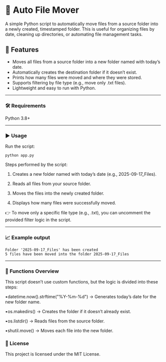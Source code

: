 # 📂 Auto File Mover

A simple Python script to automatically move files from a source folder into a newly created, timestamped folder. This is useful for organizing files by date, cleaning up directories, or automating file management tasks.

## 🚀 Features

- Moves all files from a source folder into a new folder named with today’s date.
- Automatically creates the destination folder if it doesn’t exist.
- Prints how many files were moved and where they were stored.
- Supports filtering by file type (e.g., move only .txt files).
- Lightweight and easy to run with Python.
__________________________________________________________________________________________________________________________________________________________________________________
### 🛠️ Requirements

Python 3.8+
__________________________________________________________________________________________________________________________________________________________________________________
### ▶️ Usage

Run the script:

    python app.py

Steps performed by the script:

1. Creates a new folder named with today’s date (e.g., 2025-09-17_Files).

2. Reads all files from your source folder.

3. Moves the files into the newly created folder.

4. Displays how many files were successfully moved.

👉 To move only a specific file type (e.g., .txt), you can uncomment the provided filter logic in the script.
__________________________________________________________________________________________________________________________________________________________________________________
### 📈 Example output
    Folder '2025-09-17_Files' has been created
    5 files have been moved into the folder 2025-09-17_Files
__________________________________________________________________________________________________________________________________________________________________________________
### 🧩 Functions Overview

This script doesn’t use custom functions, but the logic is divided into these steps:

•datetime.now().strftime("%Y-%m-%d") → Generates today’s date for the new folder name.

•os.makedirs() → Creates the folder if it doesn’t already exist.

•os.listdir() → Reads files from the source folder.

•shutil.move() → Moves each file into the new folder.

### 📜 License

This project is licensed under the MIT License.
